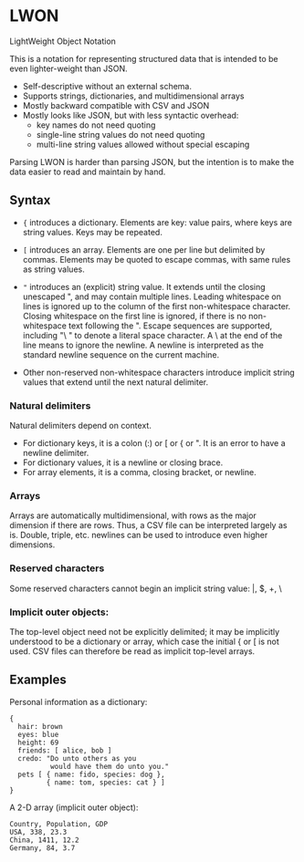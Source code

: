 # LWON
LightWeight Object Notation

This is a notation for representing structured data that is intended to be even lighter-weight than JSON.

- Self-descriptive without an external schema.
- Supports strings, dictionaries, and multidimensional arrays
- Mostly backward compatible with CSV and JSON
- Mostly looks like JSON, but with less syntactic overhead:
    - key names do not need quoting
    - single-line string values do not need quoting
    - multi-line string values allowed without special escaping

Parsing LWON is harder than parsing JSON, but the intention is to make the data easier to read and
maintain by hand.

## Syntax

* `{` introduces a dictionary. Elements are key: value pairs, where keys
  are string values. Keys may be repeated.

* `[` introduces an array. Elements are one per line but delimited by commas. Elements may be quoted to escape
  commas, with same rules as string values.

* `"` introduces an (explicit) string value. It extends until the closing unescaped ", and may contain multiple lines.
    Leading whitespace on lines is ignored up to the column of the first non-whitespace character.
    Closing whitespace on the first line is ignored, if there is no non-whitespace text following the ".
    Escape sequences are supported, including "\\ " to denote a literal
    space character. A \\ at the end of the line means to ignore the newline.
    A newline is interpreted as the standard newline sequence on the current machine.

* Other non-reserved non-whitespace characters introduce implicit string values that extend until the next natural delimiter.

### Natural delimiters

Natural delimiters depend on context.
- For dictionary keys, it is a colon (:) or \[ or { or ". It is an error
        to have a newline delimiter. 
- For dictionary values, it is a newline or closing brace.
- For array elements, it is a comma, closing bracket, or newline.

### Arrays

Arrays are automatically multidimensional, with rows as the major
dimension if there are rows. Thus, a CSV file can be interpreted
largely as is. Double, triple, etc. newlines can be used to introduce
even higher dimensions.

### Reserved characters

Some reserved characters cannot begin an implicit string value: |, $, +, \

### Implicit outer objects:

The top-level object need not be explicitly delimited; it may be
implicitly understood to be a dictionary or array, which case the
initial { or \[ is not used. CSV files can therefore be read as
implicit top-level arrays.

## Examples

Personal information as a dictionary:
```
{
  hair: brown
  eyes: blue
  height: 69
  friends: [ alice, bob ]
  credo: "Do unto others as you
          would have them do unto you."
  pets [ { name: fido, species: dog },
         { name: tom, species: cat } ]
}
```

A 2-D array (implicit outer object):
```
Country, Population, GDP
USA, 338, 23.3
China, 1411, 12.2
Germany, 84, 3.7
```
